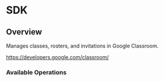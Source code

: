 # SDK

## Overview

Manages classes, rosters, and invitations in Google Classroom.

<https://developers.google.com/classroom/>
### Available Operations

